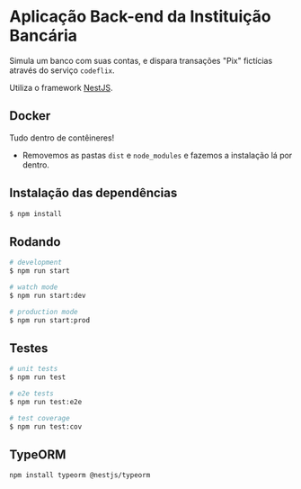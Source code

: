 # Aplicação Back-end da Instituição Bancária

Simula um banco com suas contas, e dispara transações "Pix" fictícias através do serviço `codeflix`.

Utiliza o framework [NestJS](https://nestjs.com/).

## Docker

Tudo dentro de contêineres!

* Removemos as pastas `dist` e `node_modules` e fazemos a instalação lá por dentro.

## Instalação das dependências

```bash
$ npm install
```

## Rodando

```bash
# development
$ npm run start

# watch mode
$ npm run start:dev

# production mode
$ npm run start:prod
```

## Testes

```bash
# unit tests
$ npm run test

# e2e tests
$ npm run test:e2e

# test coverage
$ npm run test:cov
```

## TypeORM

```bash
npm install typeorm @nestjs/typeorm
```